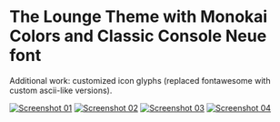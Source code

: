 # The Lounge Theme with Monokai Colors and Classic Console Neue font

Additional work: customized icon glyphs (replaced fontawesome with custom ascii-like versions).

[![Screenshot 01](https://raw.githubusercontent.com/deejayy/thelounge-theme-monokai-console/screenshots/monokai-console-screenshot-01.png)](https://raw.githubusercontent.com/deejayy/thelounge-theme-monokai-console/screenshots/monokai-console-screenshot-01.png)
[![Screenshot 02](https://raw.githubusercontent.com/deejayy/thelounge-theme-monokai-console/screenshots/monokai-console-screenshot-02.png)](https://raw.githubusercontent.com/deejayy/thelounge-theme-monokai-console/screenshots/monokai-console-screenshot-02.png)
[![Screenshot 03](https://raw.githubusercontent.com/deejayy/thelounge-theme-monokai-console/screenshots/monokai-console-screenshot-03.png)](https://raw.githubusercontent.com/deejayy/thelounge-theme-monokai-console/screenshots/monokai-console-screenshot-03.png)
[![Screenshot 04](https://raw.githubusercontent.com/deejayy/thelounge-theme-monokai-console/screenshots/monokai-console-screenshot-04.png)](https://raw.githubusercontent.com/deejayy/thelounge-theme-monokai-console/screenshots/monokai-console-screenshot-04.png)
